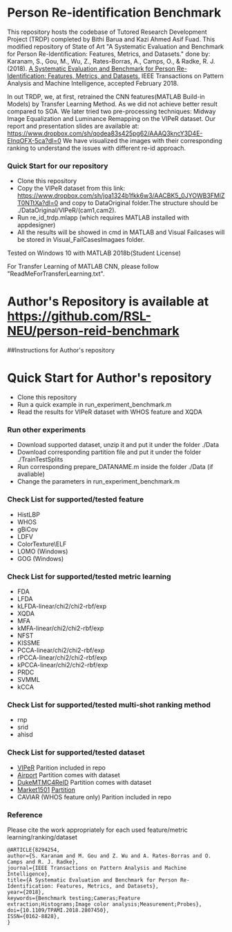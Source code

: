 # Person Re-identification Benchmark
This repository hosts the codebase of Tutored Research Development Project (TRDP) completed by Bithi Barua and Kazi Ahmed Asif Fuad. This modified repository of 
State of Art "A Systematic Evaluation and Benchmark for Person Re-Identification: Features, Metrics, and Datasets." done by:
Karanam, S., Gou, M., Wu, Z., Rates-Borras, A., Camps, O., & Radke, R. J. (2018). 
[A Systematic Evaluation and Benchmark for Person Re-Identification: Features, Metrics, and Datasets.](https://arxiv.org/abs/1605.09653) IEEE Transactions on Pattern Analysis and Machine Intelligence, accepted February 2018.

In out TRDP, we, at first, retrained the CNN features(MATLAB Build-in Models) by Transfer Learning Method. As we did not achieve better result compared to SOA.
We later tried two pre-processing techniques: Midway Image Equalization and Luminance Remapping on the VIPeR dataset. Our report and presentation slides are available at: https://www.dropbox.com/sh/qodea83s425pg62/AAAQ3kncY3D4E-EInqOFX-5ca?dl=0
We have visualized the images with their corresponding ranking to understand the issues with different re-id approach.  

### Quick Start for our repository
* Clone this repository
* Copy the VIPeR dataset from this link: https://www.dropbox.com/sh/joa1324b1fkk6w3/AACBK5_0JYOWB3FMlZT0NTtXa?dl=0 and copy to DataOriginal folder.The structure should be ./DataOriginal/VIPeR/(cam1,cam2).
* Run re_id_trdp.mlapp (which requires MATLAB installed with appdesigner)
* All the results will be showed in cmd in MATLAB and Visual Failcases will be stored in Visual_FailCasesImagaes folder.

Tested on Windows 10 with MATLAB 2018b(Student License) 

For Transfer Learning of MATLAB CNN, please follow "ReadMeForTransferLearning.txt".

# Author's Repository is available at https://github.com/RSL-NEU/person-reid-benchmark

##Instructions for Author's repository

# Quick Start for Author's repository
* Clone this repository
* Run a quick example in run_experiment_benchmark.m
* Read the results for VIPeR dataset with WHOS feature and XQDA

### Run other experiments
* Download supported dataset, unzip it and put it under the folder ./Data 
* Download corresponding partition file and put it under the folder ./TrainTestSplits
* Run corresponding prepare_DATANAME.m inside the folder ./Data (if avaliable)
* Change the parameters in run_experiment_benchmark.m 

### Check List for supported/tested feature
* HistLBP
* WHOS
* gBiCov
* LDFV
* ColorTexture\ELF
* LOMO (Windows)
* GOG (Windows)

### Check List for supported/tested metric learning
* FDA
* LFDA
* kLFDA-linear/chi2/chi2-rbf/exp
* XQDA
* MFA
* kMFA-linear/chi2/chi2-rbf/exp
* NFST
* KISSME
* PCCA-linear/chi2/chi2-rbf/exp
* rPCCA-linear/chi2/chi2-rbf/exp
* kPCCA-linear/chi2/chi2-rbf/exp
* PRDC
* SVMML
* kCCA

### Check List for supported/tested multi-shot ranking method
* rnp
* srid
* ahisd

### Check List for supported/tested dataset
* [VIPeR](http://users.soe.ucsc.edu/~manduchi/VIPeR.v1.0.zip) Parition included in repo
* [Airport](http://www.northeastern.edu/alert/transitioning-technology/alert-datasets/alert-airport-re-identification-dataset/) Partition comes with dataset
* [DukeMTMC4ReID](http://robustsystems.coe.neu.edu/sites/robustsystems.coe.neu.edu/files/systems/dataset/DukeMTMC4ReID.zip) Partition comes with dataset
* [Market1501](http://www.liangzheng.org/Project/project_reid.html) [Partition](http://robustsystems.coe.neu.edu/sites/robustsystems.coe.neu.edu/files/systems/code/reid_benchmark/partition/Partition_market.mat)
* CAVIAR (WHOS feature only) Parition included in repo

### Reference
Please cite the work appropriately for each used feature/metric learning/ranking/dataset 
```
@ARTICLE{8294254, 
author={S. Karanam and M. Gou and Z. Wu and A. Rates-Borras and O. Camps and R. J. Radke}, 
journal={IEEE Transactions on Pattern Analysis and Machine Intelligence}, 
title={A Systematic Evaluation and Benchmark for Person Re-Identification: Features, Metrics, and Datasets}, 
year={2018}, 
keywords={Benchmark testing;Cameras;Feature extraction;Histograms;Image color analysis;Measurement;Probes}, 
doi={10.1109/TPAMI.2018.2807450}, 
ISSN={0162-8828}, 
} 
```

